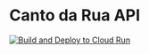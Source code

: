 # Canto da Rua API

[![Build and Deploy to Cloud Run](https://github.com/cantodaruaemergencial/api/actions/workflows/cloud-run.yml/badge.svg?branch=master)](https://github.com/cantodaruaemergencial/api/actions/workflows/cloud-run.yml)